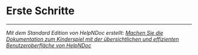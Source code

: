 # Erste Schritte


***
_Mit dem Standard Edition von HelpNDoc erstellt: [Machen Sie die Dokumentation zum Kinderspiel mit der übersichtlichen und effizienten Benutzeroberfläche von HelpNDoc](<https://www.helpndoc.com/de/funktionen-tour/atemberaubende-benutzeroberfl%C3%A4che/>)_
